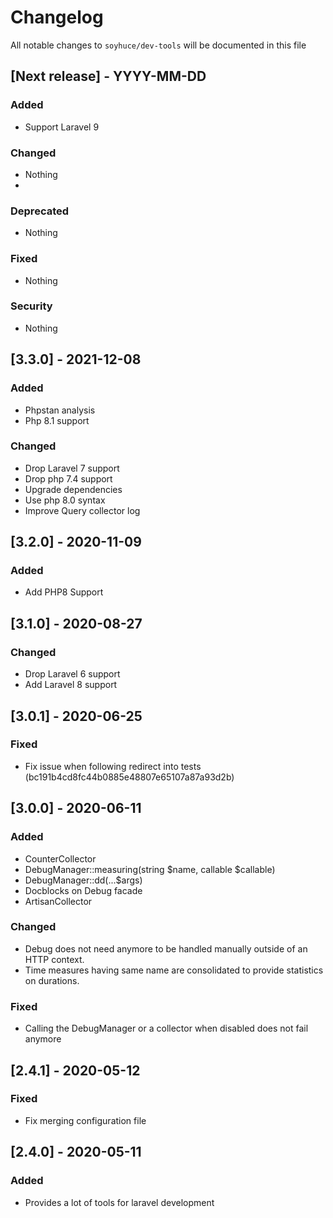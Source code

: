 # Changelog

All notable changes to `soyhuce/dev-tools` will be documented in this file

## [Next release] - YYYY-MM-DD

### Added

- Support Laravel 9

### Changed

- Nothing
- 
### Deprecated

- Nothing

### Fixed

- Nothing

### Security

- Nothing


## [3.3.0] - 2021-12-08

### Added

- Phpstan analysis
- Php 8.1 support

### Changed

- Drop Laravel 7 support
- Drop php 7.4 support
- Upgrade dependencies
- Use php 8.0 syntax
- Improve Query collector log

## [3.2.0] - 2020-11-09

### Added

- Add PHP8 Support

## [3.1.0] - 2020-08-27

### Changed
- Drop Laravel 6 support
- Add Laravel 8 support

## [3.0.1] - 2020-06-25

### Fixed
- Fix issue when following redirect into tests (bc191b4cd8fc44b0885e48807e65107a87a93d2b)

## [3.0.0] - 2020-06-11

### Added

- CounterCollector
- DebugManager::measuring(string $name, callable $callable)
- DebugManager::dd(...$args)
- Docblocks on Debug facade
- ArtisanCollector

### Changed

- Debug does not need anymore to be handled manually outside of an HTTP context. 
- Time measures having same name are consolidated to provide statistics on durations. 

### Fixed

- Calling the DebugManager or a collector when disabled does not fail anymore

## [2.4.1] - 2020-05-12

### Fixed

- Fix merging configuration file

## [2.4.0] - 2020-05-11

### Added

- Provides a lot of tools for laravel development
